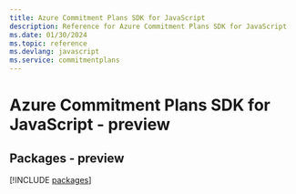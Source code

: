 ```yaml
---
title: Azure Commitment Plans SDK for JavaScript
description: Reference for Azure Commitment Plans SDK for JavaScript
ms.date: 01/30/2024
ms.topic: reference
ms.devlang: javascript
ms.service: commitmentplans
---
```

# Azure Commitment Plans SDK for JavaScript - preview
## Packages - preview
[!INCLUDE [packages](commitment-plans-index.md)]